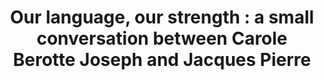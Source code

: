 ---
title: 'Our language, our strength : a small conversation between Carole Berotte Joseph and Jacques Pierre'
tags: [interview]
image: ./potomitan.jpg
pubDate: 2023-04-14
isDraft: false
isExternal: true
url: 'https://www.potomitan.info/ayiti/pierre_jacques/berotte_carole.php'
excerpt: 'Dr. Berotte Joseph was the first Haitian-born U.S. college president and the first woman president of Massachusetts Bay Community College.'
---